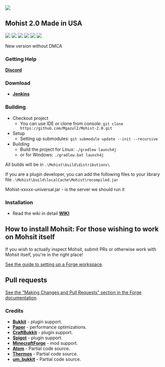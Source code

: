 <img src="https://i.ibb.co/YLV6szy/5c760f8570e8e-1.png">

## Mohist 2.0 Made in USA

[![](https://ci.codemc.org/buildStatus/icon?job=PFCraft%2FMohist)](https://ci.codemc.org/job/PFCraft/job/Mohist/)
![](https://img.shields.io/github/stars/PFCraft/Mohist.svg?label=Stars)
![](https://img.shields.io/github/license/Mgazul2/Mohist-2.0.svg)
[![](https://img.shields.io/badge/Forge-1.12.2--14.23.5.2838-brightgreen.svg?colorB=26303d)](http://files.minecraftforge.net/maven/net/minecraftforge/forge/index_1.12.2.html)
[![](https://img.shields.io/badge/Paper-1.12.2-brightgreen.svg?colorB=DC3340)](https://papermc.io/downloads#Paper-1.12)
![](https://img.shields.io/badge/Java-8u212-brightgreen.svg?colorB=469C00)

New version without DMCA

### Getting Help
   [**Discord**](https://discord.gg/mgXV55P)

### Download
* [**Jenkins**](https://ci.codemc.org/job/PFCraft/job/Mohist/)

### Building
* Checkout project
  * You can use IDE or clone from console:
  `git clone https://github.com/Mgazul2/Mohist-2.0.git`
* Setup
  * Setting up submodules:
  `git submodule update --init --recursive`
* Building
  * Build the project for Linux:
  `./gradlew launch4j`
  * or for Windows:
  `./gradlew.bat launch4j `

All builds will be in `.\Mohist\build\distributions\`

If you are a plugin developer, you can add the following files to your library file `.\Mohist\build\localCache\Mohist\recompiled.jar`

Mohist-xxxxx-universal.jar - is the server we should run it

### Installation
* Read the wiki in detail [**WIKI**](https://github.com/PFCraft/Mohist/wiki/Install-Mohist)

## How to install Mohsit: For those wishing to work on Mohsit itself

If you wish to actually inspect Mohsit, submit PRs or otherwise work
 with Mohsit itself, you're in the right place!
 
 [See the guide to setting up a Forge workspace](http://mcforge.readthedocs.io/en/latest/forgedev/).

## Pull requests

[See the "Making Changes and Pull Requests" section in the Forge documentation](http://mcforge.readthedocs.io/en/latest/forgedev/#making-changes-and-pull-requests).



### Credits
* [**Bukkit**](https://hub.spigotmc.org/stash/scm/spigot/bukkit.git) - plugin support.
* [**Paper**](https://github.com/PaperMC/Paper.git) - performance optimizations.
* [**CraftBukkit**](https://hub.spigotmc.org/stash/scm/spigot/craftbukkit.git) - plugin support.
* [**Spigot**](https://hub.spigotmc.org/stash/scm/spigot/spigot.git) - plugin support.
* [**MinecraftForge**](https://github.com/MinecraftForge/MinecraftForge.git) - mod support.
* [**Atom**](https://gitlab.com/divinecode/atom/Atom.git) - Partial code source.
* [**Thermos**](https://github.com/CyberdyneCC/Thermos.git) - Partial code source.
* [**um_bukkit**](https://github.com/TechCatOther/um_bukkit.git) - Partial code source.
